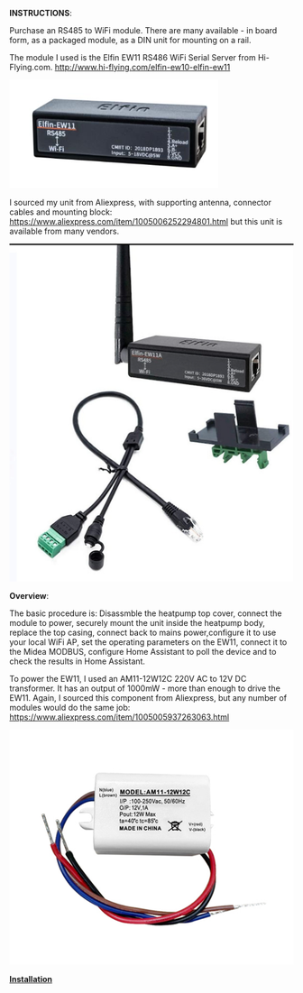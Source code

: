 **INSTRUCTIONS**:

Purchase an RS485 to WiFi module. There are many available - in board form, as a packaged module, as a DIN unit for mounting on a rail. 

The module I used is the Elfin EW11 RS486 WiFi Serial Server from Hi-Flying.com. http://www.hi-flying.com/elfin-ew10-elfin-ew11

![Alt text](images/Elfin-EW11%20RS485%20Serial%20Server.png)

I sourced my unit from Aliexpress, with supporting antenna, connector cables and mounting block: https://www.aliexpress.com/item/1005006252294801.html but this unit is available from many vendors.

![Alt text](images/Elfin%20EW11%20Components.png)


**Overview**:

The basic procedure is: Disassmble the heatpump top cover, connect the module to power, securely mount the unit inside the heatpump body, replace the top casing, connect back to mains power,configure it to use your local WiFi AP, set the operating parameters on the EW11, connect it to the Midea MODBUS, configure Home Assistant to poll the device and to check the results in Home Assistant.

To power the EW11, I used an AM11-12W12C 220V AC to 12V DC transformer. It has an output of 1000mW - more than enough to drive the EW11. Again, I sourced this component from Aliexpress, but any number of modules would do the same job: https://www.aliexpress.com/item/1005005937263063.html

![Alt text](images/AM11-12W12C.jpg)

[**Installation**](/step1.md)
